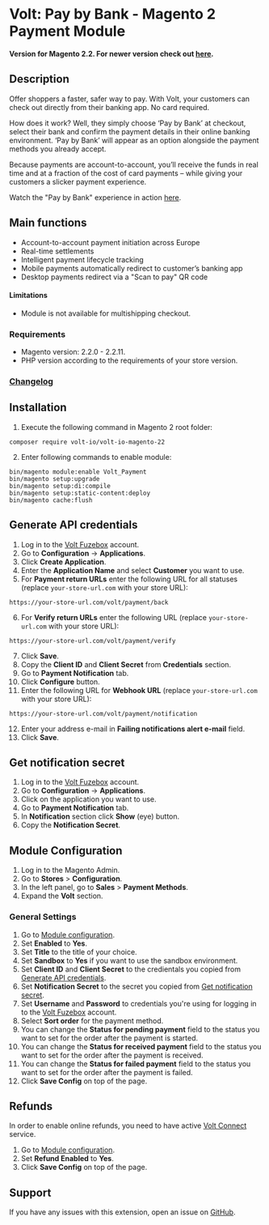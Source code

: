 # Volt: Pay by Bank - Magento 2 Payment Module

**Version for Magento 2.2. For newer version check out [here](https://github.com/volt-io/volt-io-magento).**

## Description
Offer shoppers a faster, safer way to pay. With Volt, your customers can check out directly from their banking app. No card required.

How does it work? Well, they simply choose ‘Pay by Bank’ at checkout, select their bank and confirm the payment details in their online banking environment. ‘Pay by Bank’ will appear as an option alongside the payment methods you already accept.

Because payments are account-to-account, you’ll receive the funds in real time and at a fraction of the cost of card payments – while giving your customers a slicker payment experience.

Watch the "Pay by Bank" experience in action [here](https://www.volt.io/demos/checkout/).

## Main functions
- Account-to-account payment initiation across Europe
- Real-time settlements
- Intelligent payment lifecycle tracking
- Mobile payments automatically redirect to customer’s banking app
- Desktop payments redirect via a "Scan to pay" QR code

#### Limitations
- Module is not available for multishipping checkout.

### Requirements
- Magento version: 2.2.0 - 2.2.11.
- PHP version according to the requirements of your store version.

### [Changelog](CHANGELOG.md)

## Installation
1. Execute the following command in Magento 2 root folder:
```shell
composer require volt-io/volt-io-magento-22
```
2. Enter following commands to enable module:
```shell
bin/magento module:enable Volt_Payment
bin/magento setup:upgrade
bin/magento setup:di:compile
bin/magento setup:static-content:deploy
bin/magento cache:flush
```

## Generate API credentials
1. Log in to the [Volt Fuzebox](https://fuzebox.volt.io) account.
2. Go to **Configuration** -> **Applications**.
3. Click **Create Application**.
4. Enter the **Application Name** and select **Customer** you want to use.
5. For **Payment return URLs** enter the following URL for all statuses (replace `your-store-url.com` with your store URL):
```
https://your-store-url.com/volt/payment/back
```
6. For **Verify return URLs** enter the following URL (replace `your-store-url.com` with your store URL):
```
https://your-store-url.com/volt/payment/verify
```
7. Click **Save**.
8. Copy the **Client ID** and **Client Secret** from **Credentials** section.
9. Go to **Payment Notification** tab.
10. Click **Configure** button.
11. Enter the following URL for **Webhook URL** (replace `your-store-url.com` with your store URL):
```
https://your-store-url.com/volt/payment/notification
```
12. Enter your address e-mail in **Failing notifications alert e-mail** field.
13. Click **Save**.

## Get notification secret
1. Log in to the [Volt Fuzebox](https://fuzebox.volt.io) account.
2. Go to **Configuration** -> **Applications**.
3. Click on the application you want to use.
4. Go to **Payment Notification** tab.
5. In **Notification** section click **Show** (eye) button.
6. Copy the **Notification Secret**.

## Module Configuration
1. Log in to the Magento Admin.
2. Go to **Stores** > **Configuration**.
3. In the left panel, go to **Sales** > **Payment Methods**.
4. Expand the **Volt** section.

### General Settings
1. Go to [Module configuration](#configuration).
2. Set **Enabled** to **Yes**.
3. Set **Title** to the title of your choice.
4. Set **Sandbox** to **Yes** if you want to use the sandbox environment.
5. Set **Client ID** and **Client Secret** to the credientals you copied from [Generate API credentials](#generate-api-credentials).
6. Set **Notification Secret** to the secret you copied from [Get notification secret](#get-notification-secret).
7. Set **Username** and **Password** to credentials you're using for logging in to the [Volt Fuzebox](https://fuzebox.volt.io) account.
8. Select **Sort order** for the payment method.
9. You can change the **Status for pending payment** field to the status you want to set for the order after the payment is started.
10. You can change the **Status for received payment** field to the status you want to set for the order after the payment is received.
11. You can change the **Status for failed payment** field to the status you want to set for the order after the payment is failed.
12. Click **Save Config** on top of the page.

## Refunds

In order to enable online refunds, you need to have active [Volt Connect](https://www.volt.io/connect/) service.

1. Go to [Module configuration](#configuration).
2. Set **Refund Enabled** to **Yes**.
3. Click **Save Config** on top of the page.

## Support
If you have any issues with this extension, open an issue on [GitHub](https://github.com/volt-io/volt-io-magento/issues).

